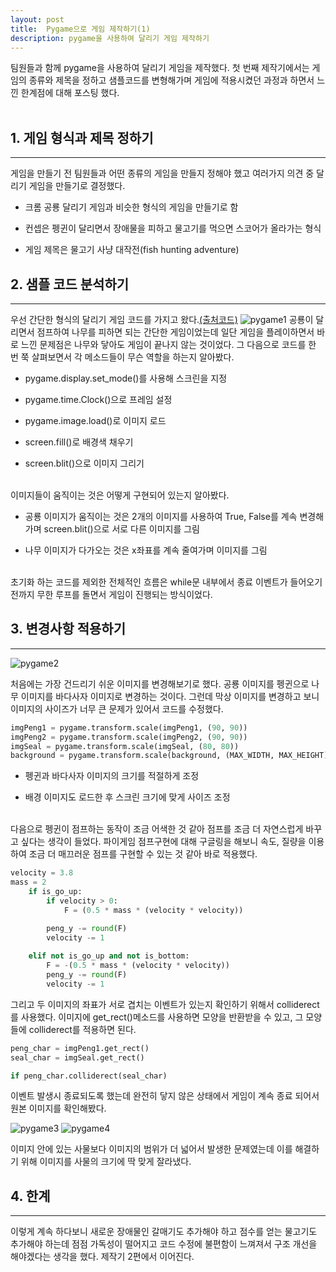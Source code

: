 ```yaml
---
layout: post
title:  Pygame으로 게임 제작하기(1)
description: pygame을 사용하여 달리기 게임 제작하기
---
```

팀원들과 함께 pygame을 사용하여 달리기 게임을 제작했다. 첫 번째 제작기에서는 게임의 종류와 제목을 정하고 샘플코드를 변형해가며 게임에 적용시켰던 과정과 하면서 느낀 한계점에 대해 포스팅 했다.
<br><br>

## 1. 게임 형식과 제목 정하기
<hr>

게임을 만들기 전 팀원들과 어떤 종류의 게임을 만들지 정해야 했고 여러가지 의견 중 달리기 게임을 만들기로 결정했다.

- 크롬 공룡 달리기 게임과 비슷한 형식의 게임을 만들기로 함

- 컨셉은 펭귄이 달리면서 장애물을 피하고 물고기를 먹으면 스코어가 올라가는 형식

- 게임 제목은 물고기 사냥 대작전(fish hunting adventure)


## 2. 샘플 코드 분석하기
<hr>

우선 간단한 형식의 달리기 게임 코드를 가지고 왔다.[(출처코드)](https://blockdmask.tistory.com/419)
![pygame1](../../images/pygame1.png)
공룡이 달리면서 점프하여 나무를 피하면 되는 간단한 게임이었는데 일단 게임을 플레이하면서
바로 느낀 문제점은 나무와 닿아도 게임이 끝나지 않는 것이었다. 그 다음으로 코드를 한 번
쭉 살펴보면서 각 메소드들이 무슨 역할을 하는지 알아봤다.

- pygame.display.set_mode()를 사용해 스크린을 지정

- pygame.time.Clock()으로 프레임 설정

- pygame.image.load()로 이미지 로드

- screen.fill()로 배경색 채우기

- screen.blit()으로 이미지 그리기
<br><br>

이미지들이 움직이는 것은 어떻게 구현되어 있는지 알아봤다.

- 공룡 이미지가 움직이는 것은 2개의 이미지를 사용하여 True, False를 계속 변경해가며 screen.blit()으로 서로 다른 이미지를 그림

- 나무 이미지가 다가오는 것은 x좌표를 계속 줄여가며 이미지를 그림
<br><br>

초기화 하는 코드를 제외한 전체적인 흐름은 while문 내부에서 종료 이벤트가 들어오기 전까지 무한 루프를 돌면서 게임이 진행되는 방식이었다.

## 3. 변경사항 적용하기
<hr>

![pygame2](../../images/pygame2.png)

처음에는 가장 건드리기 쉬운 이미지를 변경해보기로 했다. 공룡 이미지를 펭귄으로 나무 이미지를 바다사자 이미지로 변경하는 것이다. 그런데 막상 이미지를 변경하고 보니 이미지의 사이즈가 너무 큰 문제가 있어서 코드를 수정했다.
```python
imgPeng1 = pygame.transform.scale(imgPeng1, (90, 90))
imgPeng2 = pygame.transform.scale(imgPeng2, (90, 90))
imgSeal = pygame.transform.scale(imgSeal, (80, 80))
background = pygame.transform.scale(background, (MAX_WIDTH, MAX_HEIGHT))
```
- 펭귄과 바다사자 이미지의 크기를 적절하게 조정

- 배경 이미지도 로드한 후 스크린 크기에 맞게 사이즈 조정
<br><br>

다음으로 펭귄이 점프하는 동작이 조금 어색한 것 같아 점프를 조금 더 자연스럽게 바꾸고 싶다는 생각이 들었다. 파이게임 점프구현에 대해 구글링을 해보니 속도, 질량을 이용하여 조금 더 매끄러운 점프를 구현할 수 있는 것 같아 바로 적용했다. 
```python
velocity = 3.8
mass = 2
    if is_go_up:
        if velocity > 0:
            F = (0.5 * mass * (velocity * velocity))

        peng_y -= round(F)
        velocity -= 1
        
    elif not is_go_up and not is_bottom:
        F = -(0.5 * mass * (velocity * velocity))
        peng_y -= round(F)
        velocity -= 1
```

그리고 두 이미지의 좌표가 서로 겹치는 이벤트가 있는지 확인하기 위해서 colliderect를 사용했다.
이미지에 get_rect()메소드를 사용하면 모양을 반환받을 수 있고, 그 모양들에 colliderect를 적용하면 된다.
```python
peng_char = imgPeng1.get_rect()
seal_char = imgSeal.get_rect()
```
```python
if peng_char.colliderect(seal_char)
```
이벤트 발생시 종료되도록 했는데 완전히 닿지 않은 상태에서 게임이 계속 종료 되어서 원본 이미지를 확인해봤다.

![pygame3](../../images/pygame3.png) ![pygame4](../../images/pygame4.png)

이미지 안에 있는 사물보다 이미지의 범위가 더 넓어서 발생한 문제였는데 이를 해결하기 위해 이미지를 사물의 크기에 딱 맞게 잘라냈다.

## 4. 한계
<hr>

이렇게 계속 하다보니 새로운 장애물인 갈매기도 추가해야 하고 점수를 얻는 물고기도 추가해야 하는데 점점 가독성이 떨어지고 코드 수정에 불편함이 느껴져서 구조 개선을 해야겠다는 생각을 했다. 제작기 2편에서 이어진다.